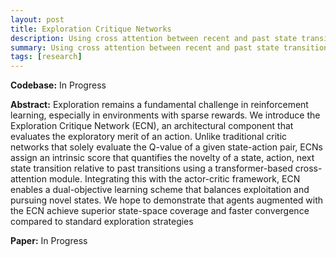 ```yaml
---
layout: post
title: Exploration Critique Networks
description: Using cross attention between recent and past state transitions to guide exploration  
summary: Using cross attention between recent and past state transitions to guide exploration
tags: [research]
---
```


<b>Codebase:</b> In Progress

<b>Abstract:</b> Exploration remains a fundamental challenge in reinforcement learning, especially in environments with sparse rewards. We introduce the Exploration Critique Network (ECN), an architectural component that evaluates the exploratory merit of an action. Unlike traditional critic networks that solely evaluate the Q-value of a given state-action pair, ECNs assign an intrinsic score that quantifies the novelty of a state, action, next state transition relative to past transitions using a transformer-based cross-attention module. Integrating this with the actor-critic framework, ECN enables a dual-objective learning scheme that balances exploitation and pursuing novel states. We hope to demonstrate that agents augmented with the ECN achieve superior state-space coverage and faster convergence compared to standard exploration strategies

<b>Paper:</b> In Progress